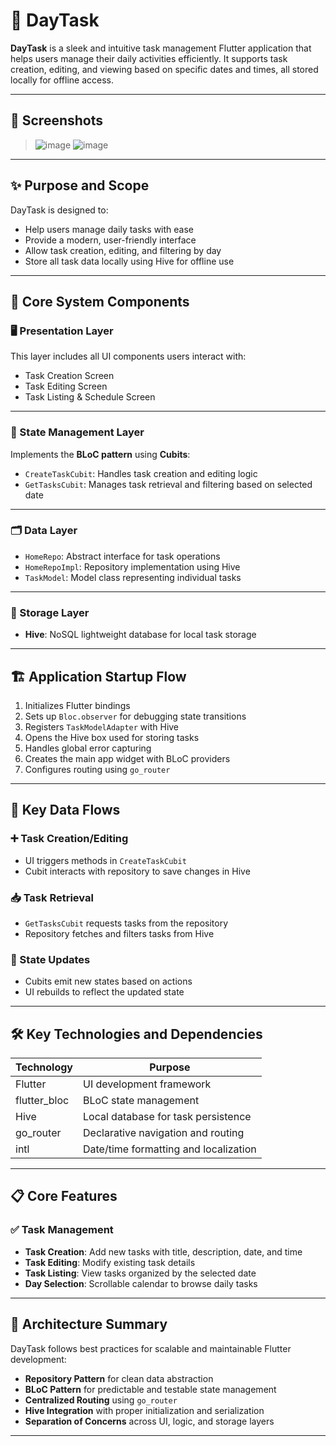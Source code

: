 # 📅 DayTask

**DayTask** is a sleek and intuitive task management Flutter application that helps users manage their daily activities efficiently. It supports task creation, editing, and viewing based on specific dates and times, all stored locally for offline access.

---

## 📸 Screenshots

> ![image](https://github.com/user-attachments/assets/7351a57a-4c0e-4555-b1e7-d7a975bb0661)
> ![image](https://github.com/user-attachments/assets/ad8b7129-f346-400c-9f58-053b44d81d22)


---

## ✨ Purpose and Scope

DayTask is designed to:

- Help users manage daily tasks with ease
- Provide a modern, user-friendly interface
- Allow task creation, editing, and filtering by day
- Store all task data locally using Hive for offline use

---

## 🧠 Core System Components

### 🖥️ Presentation Layer
This layer includes all UI components users interact with:
- Task Creation Screen
- Task Editing Screen
- Task Listing & Schedule Screen

---

### 🔁 State Management Layer
Implements the **BLoC pattern** using **Cubits**:

- `CreateTaskCubit`: Handles task creation and editing logic
- `GetTasksCubit`: Manages task retrieval and filtering based on selected date

---

### 🗂️ Data Layer

- `HomeRepo`: Abstract interface for task operations
- `HomeRepoImpl`: Repository implementation using Hive
- `TaskModel`: Model class representing individual tasks

---

### 💾 Storage Layer

- **Hive**: NoSQL lightweight database for local task storage

---

## 🏗️ Application Startup Flow

1. Initializes Flutter bindings
2. Sets up `Bloc.observer` for debugging state transitions
3. Registers `TaskModelAdapter` with Hive
4. Opens the Hive box used for storing tasks
5. Handles global error capturing
6. Creates the main app widget with BLoC providers
7. Configures routing using `go_router`

---

## 🔁 Key Data Flows

### ➕ Task Creation/Editing
- UI triggers methods in `CreateTaskCubit`
- Cubit interacts with repository to save changes in Hive

### 📥 Task Retrieval
- `GetTasksCubit` requests tasks from the repository
- Repository fetches and filters tasks from Hive

### 📡 State Updates
- Cubits emit new states based on actions
- UI rebuilds to reflect the updated state

---

## 🛠️ Key Technologies and Dependencies

| Technology         | Purpose                                       |
|--------------------|-----------------------------------------------|
| Flutter            | UI development framework                      |
| flutter_bloc       | BLoC state management                         |
| Hive               | Local database for task persistence           |
| go_router          | Declarative navigation and routing            |
| intl               | Date/time formatting and localization         |

---

## 📋 Core Features

### ✅ Task Management
- **Task Creation**: Add new tasks with title, description, date, and time
- **Task Editing**: Modify existing task details
- **Task Listing**: View tasks organized by the selected date
- **Day Selection**: Scrollable calendar to browse daily tasks

---

## 🧱 Architecture Summary

DayTask follows best practices for scalable and maintainable Flutter development:

- **Repository Pattern** for clean data abstraction
- **BLoC Pattern** for predictable and testable state management
- **Centralized Routing** using `go_router`
- **Hive Integration** with proper initialization and serialization
- **Separation of Concerns** across UI, logic, and storage layers

---



